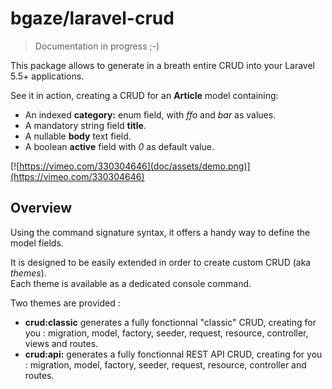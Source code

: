 # bgaze/laravel-crud

> Documentation in progress ;-)

This package allows to generate in a breath entire CRUD into your Laravel 5.5+ applications.

See it in action, creating a CRUD for an **Article** model containing:

* An indexed **category:** enum field, with _ffo_ and _bar_ as values.
* A mandatory string field **title**.
* A nullable **body** text field.
* A boolean **active** field with _0_ as default value.

[![https://vimeo.com/330304646](doc/assets/demo.png)](https://vimeo.com/330304646)

## Overview

Using the command signature syntax, it offers a handy way to define the model fields.

It is designed to be easily extended in order to create custom CRUD (aka _themes_).  
Each theme is available as a dedicated console command.

Two themes are provided :

* **crud:classic** generates a fully fonctionnal "classic" CRUD, creating for you : migration, model, factory, seeder, request, resource, controller, views and routes.
* **crud:api:** generates a fully fonctionnal REST API CRUD, creating for you : migration, model, factory, seeder, request, resource, controller and routes.
